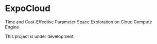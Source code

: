 # ExpoCloud
Time and Cost-Effective Parameter Space Exploration on Cloud Compute Engine

This project is under development.
